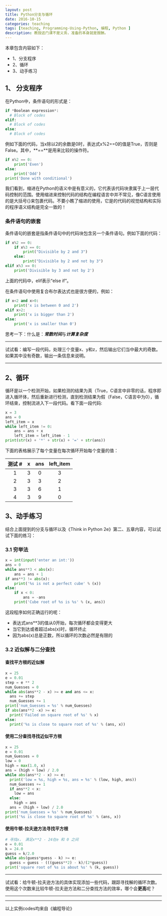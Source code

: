 ```yaml
---
layout: post
title: Python分支与循环
date: 2016-10-15
categories: teaching
tags: [teaching, Programming-Using-Python, 编程, Python ]
description: 教授这门课不是义务，准备的本身就是报酬。
---
```


本章包含内容如下：

* 1、分支程序
* 2、循环
* 3、动手练习


## 1、 分支程序
在Python中，条件语句的形式是：

```python
if *Boolean expression*:
  # Block of codes
elif:
  # Block of codes
else:
  # Block of codes
```

例如下面的代码，当x除以2的余数是0时，表达式x%2==0的值是True，否则是False。其中，**==**是用来比较的操作符。

```python
if x%2 == 0:
    print('Even')
else:
    print('Odd')
print('Done with conditional')
```

我们看到，缩进在Python的语义中是有意义的，它代表该代码块隶属于上一层代码控制的范围。使用缩进来控制代码的结构在编程语言中并不常见，像C语言使用的是大括号{}来包裹代码。不要小瞧了缩进的使用，它是的代码的视觉结构和实际的程序语义结构是完全一致的！

### 条件语句的嵌套
条件语句的嵌套是指条件语句中的代码块包含另一个条件语句。例如下面的代码：

```python
if x%2 == 0:
    if x%3 == 0:
        print("Divisible by 2 and 3")
    else:
        print("Divisible by 2 and not by 3")
elif x%3 == 0:
    print('Divisible by 3 and not by 2')
```
上面的代码中，elif表示“else if”。

在条件语句中使用复合布尔表达式也是很方便的，例如：

```python
if x<2 and x>0:
    print('x is between 0 and 2')
elif x>2:
    print('x is bigger than 2')
else:
    print('x is smaller than 0')
```

思考一下：什么是：***常数时间***与***计算复杂度***

-----------------------------------------------

试试看：编写一段代码，处理三个变量x、y和z，然后输出它们当中最大的奇数。如果其中没有奇数，输出一条信息来说明。

-----------------------------------------------

## 2、循环
循环是以一个检测开始，如果检测的结果为真（True，C语言中非零的话，程序即进入循环体，然后重新进行检测，直到检测结果为假（False，C语言中为0），循环结束，控制流进入下一段代码。看下面一段代码:

```python
x = 3
ans = 0
left_item = x
while left_item != 0:
    ans = ans + x
    left_item = left_item - 1
print(str(x) + '*' + str(x) + '=' + str(ans))
```

下面的表格展示了每个变量在每次循环开始每个变量的值：

| 测试 # | x | ans | left_item |
|:---:|:---:|:---:|:---:|
| 1 | 3 | 0 | 3 |
| 2 | 3 | 3 | 2 |
| 3 | 3 | 6 | 1 |
| 4 | 3 | 9 | 0 |


## 3、动手练习
结合上面提到的分支与循环以及《Think in Python 2e》第二、五章内容，可以试试下面的练习：

### 3.1 穷举法

```Python
x = int(input('enter an int:'))
ans = 0
while ans**3 < abs(x):
    ans = ans + 1
if ans**3 != abs(x):
    print('%s is not a perfect cube' % (x))
else:
    if x < 0:
        ans = -ans
    print('Cube root of %s is %s' % (x, ans))
```
这段程序如何正确运行的呢：

- 表达式ans**3的值从0开始，每次循环都会变得更大
- 当它到达或者超过abs(x)时，循环终止
- 因为abs(x)总是正数，所以循环的次数必然是有限的

### 3.2 近似解与二分查找

#### 查找平方根的近似解

```python
x = 25
e = 0.01
step = e ** 2
num_Guesses = 0
while abs(ans**2 - x) >= e and ans <= x:
  ans += step
  num_Guesses += 1
print('num_Guesses = %s' % num_Guesses)
if abs(ans**2 -x) >= e:
  print('Failed on square root of %s' % x)
else:
  print('%s is close to square root of %s' % (ans, x))
```

#### 使用二分查找寻找近似平方根

```python
x = 25
e = 0.01
num_Guesses = 0
low = 0
high = max(1.0, x)
ans = (high + low) / 2.0
while abs(ans**2 - x) >= e:
  print('low = %s, high = %s, ans = %s' % (low, high, ans))
  num_Guesses += 1
  if ans**2 < x:
    low = ans
  else:
    high = ans
  ans = (high + low) / 2.0
print('num_Guesses = %s' % num_Guesses)
print('%s is close to square root of %s' % (ans, x))
```

#### 使用牛顿-拉夫逊方法寻找平方根

```python
# 寻找x， 满足x**2 - 24在e 和 0 之间
e = 0.01
k = 24.0
guess = k/2.0
while abs(guess*guess - k) >= e:
  guess = guess - (((guess**2) - k)/(2*guess))
print('square root of %s is about %s' % (k, guess))
```
-----------------------------------------------

试试看：给牛顿-拉夫逊方法的具体实现添加一些代码，跟踪寻找解的循环次数。使用这个次数来比较牛顿-拉夫逊方法和二分查找方法的效率，哪个会**更高**呢？

-----------------------------------------------

-------------------
以上实例codes均来自《编程导论》
